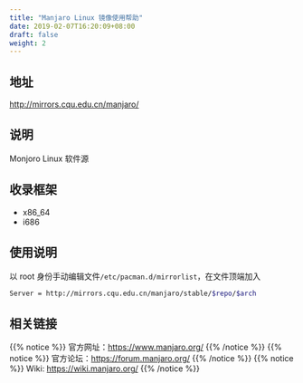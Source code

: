 ```yaml
---
title: "Manjaro Linux 镜像使用帮助"
date: 2019-02-07T16:20:09+08:00
draft: false
weight: 2
---
```

## 地址
http://mirrors.cqu.edu.cn/manjaro/
## 说明
Monjoro Linux 软件源
## 收录框架
- x86_64
- i686
## 使用说明
以 root 身份手动编辑文件`/etc/pacman.d/mirrorlist`，在文件顶端加入
```bash
Server = http://mirrors.cqu.edu.cn/manjaro/stable/$repo/$arch
```
## 相关链接
{{% notice %}}
官方网址：https://www.manjaro.org/
{{% /notice %}}
{{% notice %}}
官方论坛：https://forum.manjaro.org/
{{% /notice %}}
{{% notice %}}
Wiki: https://wiki.manjaro.org/
{{% /notice %}}
